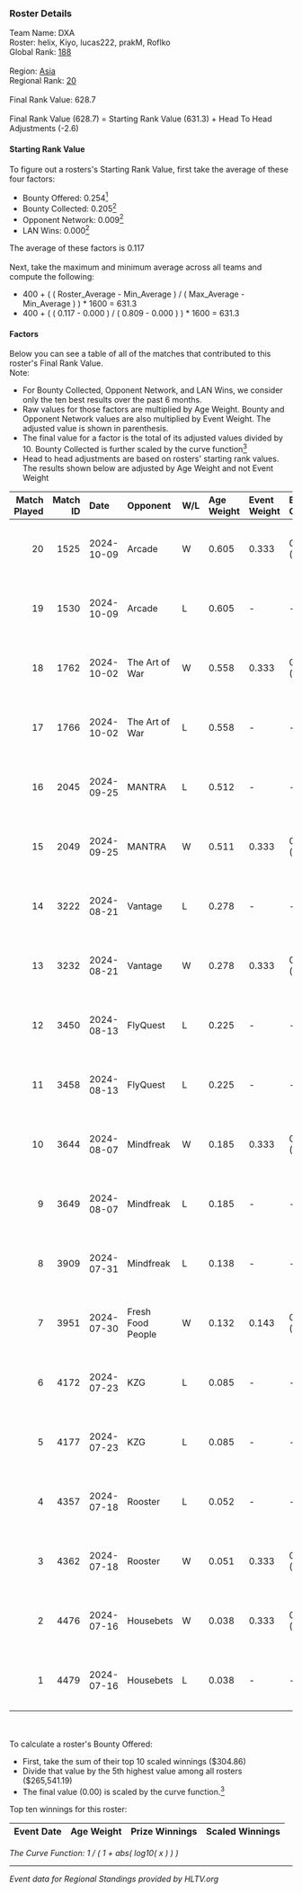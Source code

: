 ### Roster Details<br />
Team Name: DXA<br />
Roster: helix, Kiyo, lucas222, prakM, Roflko<br />
Global Rank: [188](../../standings_global_2025_01_06.md)<br />
<br />
Region: [Asia]( ../../standings_asia_2025_01_06.md)<br />
Regional Rank: [20]( ../../standings_asia_2025_01_06.md)<br />
<br />
Final Rank Value:  628.7<br />
<br />
Final Rank Value (628.7) = Starting Rank Value (631.3) + Head To Head Adjustments (-2.6)<br />

#### Starting Rank Value<br />
To figure out a rosters's Starting Rank Value, first take the average of these four factors:<br />
- Bounty Offered: 0.254[<sup>1</sup>](#table2)
- Bounty Collected: 0.205[<sup>2</sup>](#table1)
- Opponent Network: 0.009[<sup>2</sup>](#table1)
- LAN Wins: 0.000[<sup>2</sup>](#table1)

The average of these factors is 0.117<br />
<br />
Next, take the maximum and minimum average across all teams and compute the following:<br />
- 400 + ( ( Roster_Average - Min_Average ) / ( Max_Average - Min_Average ) ) * 1600 = 631.3
- 400 + ( ( 0.117 - 0.000 ) / ( 0.809 - 0.000 ) ) * 1600 = 631.3


#### Factors<br />
Below you can see a table of all of the matches that contributed to this roster's Final Rank Value.<br />
Note:<br />

- For Bounty Collected, Opponent Network, and LAN Wins, we consider only the ten best results over the past 6 months.
- Raw values for those factors are multiplied by Age Weight. Bounty and Opponent Network values are also multiplied by Event Weight. The adjusted value is shown in parenthesis.
- The final value for a factor is the total of its adjusted values divided by 10. Bounty Collected is further scaled by the curve function[<sup>3</sup>](#curveFunction)
- Head to head adjustments are based on rosters' starting rank values. The results shown below are adjusted by Age Weight and not Event Weight
<span id="table1"></span><br />


| Match Played | Match ID | Date       | Opponent          | W/L | Age Weight | Event Weight | Bounty Collected | Opponent Network | LAN Wins  | H2H Adj. | Roster                               |
| -: | -: | :- | :- | :- | :- | :- | :- | :- | :- | -: | :- |
|           20 |     1525 | 2024-10-09 | Arcade            | W   | 0.605      | 0.333        | 0.001 (0.000)    | 0.095 (0.019)    | 0 (0.000) |     9.70 | helix, Kiyo, lucas222, prakM, Roflko |
|           19 |     1530 | 2024-10-09 | Arcade            | L   | 0.605      | -            | -                | -                | -         |    -9.55 | helix, Kiyo, lucas222, prakM, Roflko |
|           18 |     1762 | 2024-10-02 | The Art of War    | W   | 0.558      | 0.333        | 0.003 (0.001)    | 0.216 (0.040)    | 0 (0.000) |    10.06 | helix, Kiyo, lucas222, prakM, Roflko |
|           17 |     1766 | 2024-10-02 | The Art of War    | L   | 0.558      | -            | -                | -                | -         |    -7.65 | helix, Kiyo, lucas222, prakM, Roflko |
|           16 |     2045 | 2024-09-25 | MANTRA            | L   | 0.512      | -            | -                | -                | -         |    -8.41 | helix, Kiyo, lucas222, prakM, Roflko |
|           15 |     2049 | 2024-09-25 | MANTRA            | W   | 0.511      | 0.333        | 0.001 (0.000)    | 0.062 (0.011)    | 0 (0.000) |     7.87 | helix, Kiyo, lucas222, prakM, Roflko |
|           14 |     3222 | 2024-08-21 | Vantage           | L   | 0.278      | -            | -                | -                | -         |    -5.90 | Kiyo, lucas222, prakM, Roflko, Zuko  |
|           13 |     3232 | 2024-08-21 | Vantage           | W   | 0.278      | 0.333        | 0.000 (0.000)    | 0.060 (0.006)    | 0 (0.000) |     2.90 | Kiyo, lucas222, prakM, Roflko, Zuko  |
|           12 |     3450 | 2024-08-13 | FlyQuest          | L   | 0.225      | -            | -                | -                | -         |    -0.15 | Kiyo, lucas222, prakM, Roflko, Zuko  |
|           11 |     3458 | 2024-08-13 | FlyQuest          | L   | 0.225      | -            | -                | -                | -         |    -0.15 | Kiyo, lucas222, prakM, Roflko, Zuko  |
|           10 |     3644 | 2024-08-07 | Mindfreak         | W   | 0.185      | 0.333        | 0.005 (0.000)    | 0.172 (0.011)    | 0 (0.000) |     3.73 | Kiyo, lucas222, prakM, Roflko, Zuko  |
|            9 |     3649 | 2024-08-07 | Mindfreak         | L   | 0.185      | -            | -                | -                | -         |    -2.11 | Kiyo, lucas222, prakM, Roflko, Zuko  |
|            8 |     3909 | 2024-07-31 | Mindfreak         | L   | 0.138      | -            | -                | -                | -         |    -1.60 | Kiyo, lucas222, prakM, Roflko, Zuko  |
|            7 |     3951 | 2024-07-30 | Fresh Food People | W   | 0.132      | 0.143        | 0.000 (0.000)    | 0.000 (0.000)    | 0 (0.000) |     0.90 | Kiyo, lucas222, prakM, Roflko, Zuko  |
|            6 |     4172 | 2024-07-23 | KZG               | L   | 0.085      | -            | -                | -                | -         |    -1.26 | Kiyo, lucas222, prakM, Roflko, Zuko  |
|            5 |     4177 | 2024-07-23 | KZG               | L   | 0.085      | -            | -                | -                | -         |    -1.26 | Kiyo, lucas222, prakM, Roflko, Zuko  |
|            4 |     4357 | 2024-07-18 | Rooster           | L   | 0.052      | -            | -                | -                | -         |    -0.70 | Kiyo, lucas222, rocky, Roflko, Zuko  |
|            3 |     4362 | 2024-07-18 | Rooster           | W   | 0.051      | 0.333        | 0.012 (0.000)    | 0.144 (0.002)    | 0 (0.000) |     0.93 | Kiyo, lucas222, rocky, Roflko, Zuko  |
|            2 |     4476 | 2024-07-16 | Housebets         | W   | 0.038      | 0.333        | 0.004 (0.000)    | 0.087 (0.001)    | 0 (0.000) |     0.65 | Kiyo, lucas222, prakM, Roflko, Zuko  |
|            1 |     4479 | 2024-07-16 | Housebets         | L   | 0.038      | -            | -                | -                | -         |    -0.55 | Kiyo, lucas222, prakM, Roflko, Zuko  |

<br />
<span id="table2"></span><br />
To calculate a roster's Bounty Offered:<br />

- First, take the sum of their top 10 scaled winnings ($304.86)
- Divide that value by the 5th highest value among all rosters ($265,541.19)
- The final value (0.00) is scaled by the curve function.[<sup>3</sup>](#curveFunction)

Top ten winnings for this roster:<br />

| Event Date | Age Weight | Prize Winnings | Scaled Winnings |
| :- | -: | :- | :- |


<span id="curveFunction"></span>_The Curve Function: 1 / ( 1 + abs( log10( x ) ) )_<br />

---
_Event data for Regional Standings provided by HLTV.org_<br />

